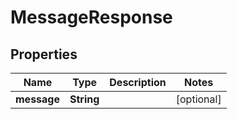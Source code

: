 

# MessageResponse


## Properties

| Name | Type | Description | Notes |
|------------ | ------------- | ------------- | -------------|
|**message** | **String** |  |  [optional] |



